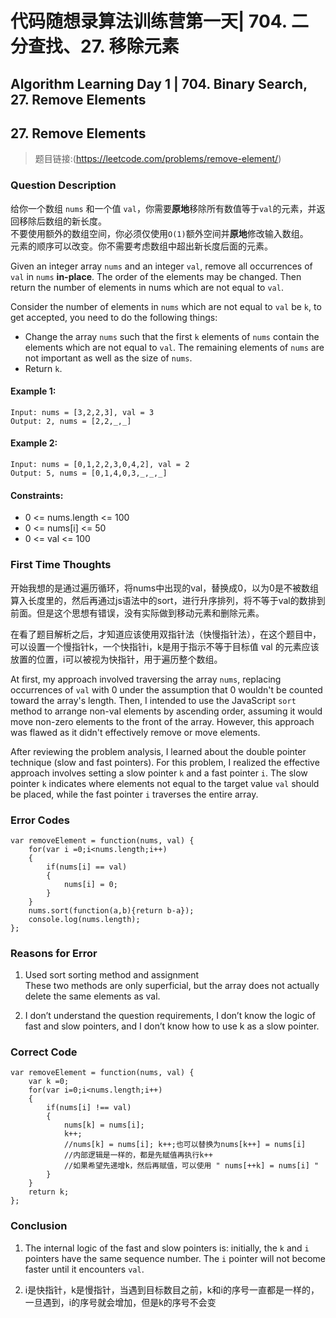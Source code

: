 # 代码随想录算法训练营第一天| 704. 二分查找、27. 移除元素
## Algorithm Learning Day 1 | 704. Binary Search, 27. Remove Elements

## 27. Remove Elements
> 题目链接:(https://leetcode.com/problems/remove-element/)

### Question Description
给你一个数组 `nums` 和一个值 `val`，你需要**原地**移除所有数值等于`val`的元素，并返回移除后数组的新长度。<br>
不要使用额外的数组空间，你必须仅使用`O(1)`额外空间并**原地**修改输入数组。<br>
元素的顺序可以改变。你不需要考虑数组中超出新长度后面的元素。<br>

Given an integer array `nums` and an integer `val`, remove all occurrences of `val` in `nums` **in-place**. The order of the elements may be changed. Then return the number of elements in nums which are not equal to `val`.<br>

Consider the number of elements in `nums` which are not equal to `val` be `k`, to get accepted, you need to do the following things:
  - Change the array `nums` such that the first `k` elements of `nums` contain the elements which are not equal to `val`. The remaining elements of `nums` are not important as well as the size of `nums`.
  - Return `k`.
#### Example 1:
```
Input: nums = [3,2,2,3], val = 3
Output: 2, nums = [2,2,_,_]
```
#### Example 2:
```
Input: nums = [0,1,2,2,3,0,4,2], val = 2
Output: 5, nums = [0,1,4,0,3,_,_,_]
```
#### Constraints:
- 0 <= nums.length <= 100
- 0 <= nums[i] <= 50
- 0 <= val <= 100

### First Time Thoughts
开始我想的是通过遍历循环，将nums中出现的val，替换成0，以为0是不被数组算入长度里的，然后再通过js语法中的sort，进行升序排列，将不等于val的数排到前面。但是这个思想有错误，没有实际做到移动元素和删除元素。<br>

在看了题目解析之后，才知道应该使用双指针法（快慢指针法），在这个题目中，可以设置一个慢指针k，一个快指针i，k是用于指示不等于目标值 val 的元素应该放置的位置，i可以被视为快指针，用于遍历整个数组。<br>

At first, my approach involved traversing the array `nums`, replacing occurrences of `val` with 0 under the assumption that 0 wouldn't be counted toward the array's length. Then, I intended to use the JavaScript `sort` method to arrange non-val elements by ascending order, assuming it would move non-zero elements to the front of the array. However, this approach was flawed as it didn't effectively remove or move elements.<br>

After reviewing the problem analysis, I learned about the double pointer technique (slow and fast pointers). For this problem, I realized the effective approach involves setting a slow pointer `k` and a fast pointer `i`. The slow pointer `k` indicates where elements not equal to the target value `val` should be placed, while the fast pointer `i` traverses the entire array.

### Error Codes
```
var removeElement = function(nums, val) {
    for(var i =0;i<nums.length;i++)
    {
        if(nums[i] == val)
        {
            nums[i] = 0;
        }
    }
    nums.sort(function(a,b){return b-a});
    console.log(nums.length);
};
```
### Reasons for Error
1. Used sort sorting method and assignment<br>
   These two methods are only superficial, but the array does not actually delete the same elements as val.

2. I don’t understand the question requirements, I don’t know the logic of fast and slow pointers, and I don’t know how to use k as a slow pointer.<br>

### Correct Code
```
var removeElement = function(nums, val) {
    var k =0;
    for(var i=0;i<nums.length;i++)
    {
        if(nums[i] !== val)
        {
            nums[k] = nums[i];
            k++;
            //nums[k] = nums[i]; k++;也可以替换为nums[k++] = nums[i]
            //内部逻辑是一样的，都是先赋值再执行k++
            //如果希望先递增k，然后再赋值，可以使用 " nums[++k] = nums[i] "
        }
    }
    return k;
};
```
### Conclusion
1. The internal logic of the fast and slow pointers is: initially, the `k` and `i` pointers have the same sequence number. The `i` pointer will not become faster until it encounters `val`.

2. i是快指针，k是慢指针，当遇到目标数目之前，k和i的序号一直都是一样的，一旦遇到，i的序号就会增加，但是k的序号不会变

